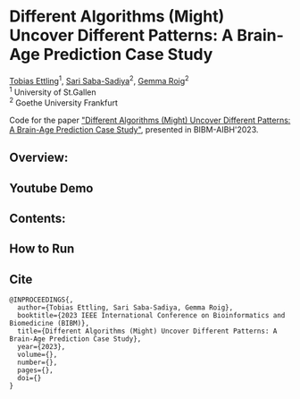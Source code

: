 # Different Algorithms (Might) Uncover Different Patterns: A Brain-Age Prediction Case Study
[Tobias Ettling](https://github.com/Tobivanceobi)<sup>1</sup>,
[Sari Saba-Sadiya](https://sari-saba-sadiya.github.io/)<sup>2</sup>,
[Gemma Roig](http://www.cvai.cs.uni-frankfurt.de/)<sup>2</sup><br>
<sup>1</sup> University of St.Gallen <br>
<sup>2</sup> Goethe University Frankfurt

Code for the paper ["Different Algorithms (Might) Uncover Different Patterns: A Brain-Age Prediction Case Study"](https://github.com/Arsu-Lab/Different-Algorithms-Uncover-Different-Patterns-BrainAge-Prediction/blob/main/BIBM_2023.pdf), presented in BIBM-AIBH'2023.

## Overview:

## Youtube Demo

## Contents:

## How to Run

## Cite
```
@INPROCEEDINGS{,
  author={Tobias Ettling, Sari Saba-Sadiya, Gemma Roig},
  booktitle={2023 IEEE International Conference on Bioinformatics and Biomedicine (BIBM)}, 
  title={Different Algorithms (Might) Uncover Different Patterns: A Brain-Age Prediction Case Study}, 
  year={2023},
  volume={},
  number={},
  pages={},
  doi={}
}
